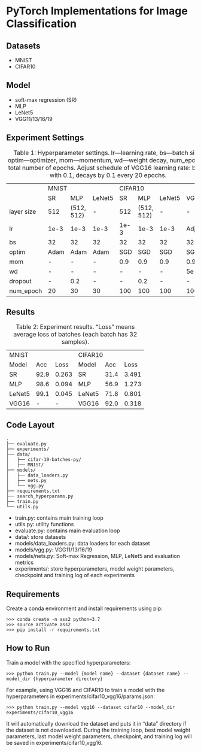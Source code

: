 # PyTorch Implementations for Image Classification
## Datasets
- MNIST
- CIFAR10

## Model
- soft-max regression (SR)
- MLP
- LeNet5
- VGG11/13/16/19

## Experiment Settings
<table>
    <caption>Table 1: Hyperparameter settings. lr—learning rate, bs—batch size, optim—optimizer, mom—momentum, wd—weight decay, num_epoch—total number of epochs. Adjust schedule of VGG16 learning rate: begin with 0.1, decays by 0.1 every 20 epochs.</caption>
    <tr>
        <td></td>
        <td colspan="3">MNIST</td>
        <td colspan="4">CIFAR10</td>
    </tr>
    <tr>
        <td></td>
        <td>SR</td>
        <td>MLP</td>
        <td>LeNet5</td>
        <td>SR</td>
        <td>MLP</td>
        <td>LeNet5</td>
        <td>VGG16</td>
    </tr>
    <tr>
        <td>layer size</td>
        <td>512</td>
        <td>(512, 512)</td>
        <td>-</td>
        <td>512</td>
        <td>(512, 512)</td>
        <td>-</td>
        <td>-</td>
    </tr>
    <tr>
        <td>lr</td>
        <td>1e-3</td>
        <td>1e-3</td>
        <td>1e-3</td>
        <td>1e-3</td>
        <td>1e-3</td>
        <td>1e-3</td>
        <td>Adjust</td>
    </tr>
    <tr>
        <td>bs</td>
        <td>32</td>
        <td>32</td>
        <td>32</td>
        <td>32</td>
        <td>32</td>
        <td>32</td>
        <td>32</td>
    </tr>
    <tr>
        <td>optim</td>
        <td>Adam</td>
        <td>Adam</td>
        <td>Adam</td>
        <td>SGD</td>
        <td>SGD</td>
        <td>SGD</td>
        <td>SGD</td>
    </tr>
    <tr>
        <td>mom</td>
        <td>-</td>
        <td>-</td>
        <td>-</td>
        <td>0.9</td>
        <td>0.9</td>
        <td>0.9</td>
        <td>0.9</td>
    </tr>
    <tr>
        <td>wd</td>
        <td>-</td>
        <td>-</td>
        <td>-</td>
        <td>-</td>
        <td>-</td>
        <td>-</td>
        <td>5e-4</td>
    </tr>
    <tr>
        <td>dropout</td>
        <td>-</td>
        <td>0.2</td>
        <td>-</td>
        <td>-</td>
        <td>0.2</td>
        <td>-</td>
        <td>-</td>
    </tr>
    <tr>
        <td>num_epoch</td>
        <td>20</td>
        <td>30</td>
        <td>30</td>
        <td>100</td>
        <td>100</td>
        <td>100</td>
        <td>100</td>
    </tr>
</table>

## Results
<table>
    <caption>Table 2: Experiment results. “Loss” means average loss of batches (each batch has 32 samples).</caption>
    <tr>
        <td colspan="3">MNIST</td>
        <td colspan="3">CIFAR10</td>
    </tr>
    <tr>
        <td>Model</td>
        <td>Acc</td>
        <td>Loss</td>
        <td>Model</td>
        <td>Acc</td>
        <td>Loss</td>
    </tr>
    <tr>
        <td>SR</td>
        <td>92.9</td>
        <td>0.263</td>
        <td>SR</td>
        <td>31.4</td>
        <td>3.491</td>
    </tr>
    <tr>
        <td>MLP</td>
        <td>98.6</td>
        <td>0.094</td>
        <td>MLP</td>
        <td>56.9</td>
        <td>1.273</td>
    </tr>
    <tr>
        <td>LeNet5</td>
        <td>99.1</td>
        <td>0.045</td>
        <td>LeNet5</td>
        <td>71.8</td>
        <td>0.801</td>
    </tr>
    <tr>
        <td>VGG16</td>
        <td>-</td>
        <td>-</td>
        <td>VGG16</td>
        <td>92.0</td>
        <td>0.318</td>
    </tr>
</table>


## Code Layout
```
.
├── evaluate.py
├── experiments/
├── data/
│   ├── cifar-10-batches-py/
│   ├── MNIST/
├── models/
│   ├── data_loaders.py
│   ├── nets.py
│   └── vgg.py
├── requirements.txt
├── search_hyperparams.py
├── train.py
└── utils.py
```

-	train.py: contains main training loop
-	utils.py: utility functions
-	evaluate.py: contains main evaluation loop
-	data/: store datasets
-	models/data_loaders.py: data loaders for each dataset
-	models/vgg.py: VGG11/13/16/19
-	models/nets.py: Soft-max Regression, MLP, LeNet5 and evaluation metrics
-	experiments/: store hyperparameters, model weight parameters, checkpoint and training log of each experiments

## Requirements
Create a conda environment and install requirements using pip:
```
>>> conda create -n ass2 python=3.7
>>> source activate ass2
>>> pip install -r requirements.txt
```
## How to Run
Train a model with the specified hyperparameters:
```
>>> python train.py --model {model name} --dataset {dataset name} --model_dir {hyperparameter directory}
```
For example, using VGG16 and CIFAR10 to train a model with the hyperparameters in experiments/cifar10_vgg16/params.json:
```
>>> python train.py --model vgg16 --dataset cifar10 --model_dir experiments/cifar10_vgg16
```
It will automatically download the dataset and puts it in “data” directory if the dataset is not downloaded. During the training loop, best model weight parameters, last model weight parameters, checkpoint, and training log will be saved in experiments/cifar10_vgg16.
